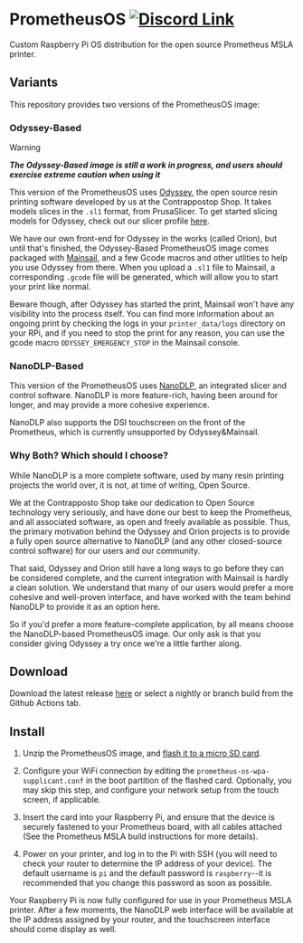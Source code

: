 # PrometheusOS [![Discord Link](https://discordapp.com/api/guilds/881628699500359731/widget.png?style=shield)](https://discord.gg/GFUn9gwRsj)

Custom Raspberry Pi OS distribution for the open source Prometheus MSLA printer.

## Variants
This repository provides two versions of the PrometheusOS image:

### Odyssey-Based

> [!WARNING]  
> ***The Odyssey-Based image is still a work in progress, and users should exercise extreme caution when using it***

This version of the PrometheusOS uses
[Odyssey](https://github.com/TheContrappostoShop/Odyssey), the open source resin
printing software developed by us at the Contrappostop Shop. It takes models
slices in the `.sl1` format, from PrusaSlicer. To get started slicing models
for Odyssey, check out our slicer profile [here]().

We have our own front-end for Odyssey in the works (called Orion), but until
that's finished, the Odyssey-Based PrometheusOS image comes packaged with
[Mainsail](https://docs.mainsail.xyz/), and a few Gcode macros and other utlities
to help you use Odyssey from there. When you upload a `.sl1` file to Mainsail,
a corresponding `.gcode` file will be generated, which will allow you to start
your print like normal.

Beware though, after Odyssey has started the print, Mainsail won't have any
visibility into the process itself. You can find more information about an
ongoing print by checking the logs in your `printer_data/logs` directory on your
RPi, and if you need to stop the print for any reason, you can use the gcode
macro `ODYSSEY_EMERGENCY_STOP` in the Mainsail console.

### NanoDLP-Based
This version of the PrometheusOS uses [NanoDLP](https://www.nanodlp.com/), an
integrated slicer and control software. NanoDLP is more feature-rich,
having been around for longer, and may provide a more cohesive experience.

NanoDLP also supports the DSI touchscreen on the front of the Prometheus, which
is currently unsupported by Odyssey&Mainsail.

### Why Both? Which should I choose?
While NanoDLP is a more complete software, used by many resin printing projects
the world over, it is not, at time of writing, Open Source.

We at the Contrapposto Shop take our dedication to Open Source technology very
seriously, and have done our best to keep the Prometheus, and all associated
software, as open and freely available as possible. Thus, the primary motivation
behind the Odyssey and Orion projects is to provide a fully open source
alternative to NanoDLP (and any other closed-source control software) for our
users and our community.

That said, Odyssey and Orion still have a long ways to go before they can be
considered complete, and the current integration with Mainsail is hardly a clean
solution. We understand that many of our users would prefer a more cohesive and
well-proven interface, and have worked with the team behind NanoDLP to provide
it as an option here.

So if you'd prefer a more feature-complete application, by all means choose the
NanoDLP-based PrometheusOS image. Our only ask is that you consider giving
Odyssey a try once we're a little farther along.

## Download
Download the latest release 
[here](https://github.com/TheContrappostoShop/PrometheusOS/releases) or select 
a nightly or branch build from the Github Actions tab. 

## Install
1. Unzip the PrometheusOS image, and 
[flash it to a micro SD card](https://www.raspberrypi.com/documentation/computers/getting-started.html#installing-the-operating-system).

2. Configure your WiFi connection by editing the `prometheus-os-wpa-supplicant.conf`
in the boot partition of the flashed card. Optionally, you may skip this step, 
and configure your network setup from the touch screen, if applicable. 

3. Insert the card into your Raspberry Pi, and ensure that the device is 
securely fastened to your Prometheus board, with all cables attached (See the 
Prometheus MSLA build instructions for more details).

4. Power on your printer, and log in to the Pi with SSH (you will need to check 
your router to determine the IP address of your device). The default username is 
`pi` and the default password is `raspberry`--it is recommended that you change
this password as soon as possible. 


Your Raspberry Pi is now fully configured for use in your Prometheus MSLA 
printer. After a few moments, the NanoDLP web interface will be available at the
IP address assigned by your router, and the touchscreen interface should come
display as well. 